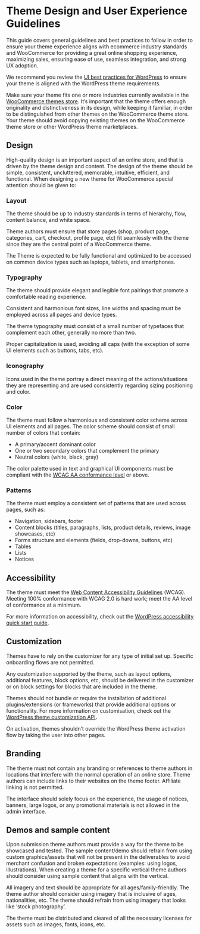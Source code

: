 # Theme Design and User Experience Guidelines

This guide covers general guidelines and best practices to follow in order to ensure your theme experience aligns with ecommerce industry standards and WooCommerce for providing a great online shopping experience, maximizing sales, ensuring ease of use, seamless integration, and strong UX adoption.

We recommend you review the [UI best practices for WordPress](https://developer.wordpress.org/themes/advanced-topics/ui-best-practices/) to ensure your theme is aligned with the WordPress theme requirements.

Make sure your theme fits one or more industries currently available in the [WooCommerce themes store](https://woo.com/product-category/themes). It’s important that the theme offers enough originality and distinctiveness in its design, while keeping it familiar, in order to be distinguished from other themes on the WooCommerce theme store. Your theme should avoid copying existing themes on the WooCommerce theme store or other WordPress theme marketplaces.

## Design


High-quality design is an important aspect of an online store, and that is driven by the theme design and content. The design of the theme should be simple, consistent, uncluttered, memorable, intuitive, efficient, and functional. When designing a new theme for WooCommerce special attention should be given to:

### Layout

The theme should be up to industry standards in terms of hierarchy, flow, content balance, and white space.

Theme authors must ensure that store pages (shop, product page, categories, cart, checkout, profile page, etc) fit seamlessly with the theme since they are the central point of a WooCommerce theme.

The Theme is expected to be fully functional and optimized to be accessed on common device types such as laptops, tablets, and smartphones.

### Typography

The theme should provide elegant and legible font pairings that promote a comfortable reading experience.

Consistent and harmonious font sizes, line widths and spacing must be employed across all pages and device types.

The theme typography must consist of a small number of typefaces that complement each other, generally no more than two.

Proper capitalization is used, avoiding all caps (with the exception of some UI elements such as buttons, tabs, etc).

### Iconography

Icons used in the theme portray a direct meaning of the actions/situations they are representing and are used consistently regarding sizing positioning and color.

### Color

The theme must follow a harmonious and consistent color scheme across UI elements and all pages. The color scheme should consist of small number of colors that contain:

- A primary/accent dominant color
- One or two secondary colors that complement the primary
- Neutral colors (white, black, gray)

The color palette used in text and graphical UI components must be compliant with the [WCAG AA conformance level](https://www.w3.org/TR/WCAG20/#conformance) or above.

### Patterns

The theme must employ a consistent set of patterns that are used across pages, such as:

- Navigation, sidebars, footer
- Content blocks (titles, paragraphs, lists, product details, reviews, image showcases, etc)
- Forms structure and elements (fields, drop-downs, buttons, etc)
- Tables
- Lists
- Notices

## Accessibility

The theme must meet the [Web Content Accessibility Guidelines](https://www.w3.org/TR/WCAG20/) (WCAG). Meeting 100% conformance with WCAG 2.0 is hard work; meet the AA level of conformance at a minimum.

For more information on accessibility, check out the [WordPress accessibility quick start guide](https://make.wordpress.org/accessibility/handbook/best-practices/quick-start-guide/).

## Customization

Themes have to rely on the customizer for any type of initial set up. Specific onboarding flows are not permitted.

Any customization supported by the theme, such as layout options, additional features, block options, etc, should be delivered in the customizer or on block settings for blocks that are included in the theme.

Themes should not bundle or require the installation of additional plugins/extensions (or frameworks) that provide additional options or functionality. For more information on customisation, check out the [WordPress theme customization API](https://codex.wordpress.org/Theme_Customization_API)**.**

On activation, themes shouldn’t override the WordPress theme activation flow by taking the user into other pages.

## Branding

The theme must not contain any branding or references to theme authors in locations that interfere with the normal operation of an online store. Theme authors can include links to their websites on the theme footer. Affiliate linking is not permitted.

The interface should solely focus on the experience, the usage of notices, banners, large logos, or any promotional materials is not allowed in the admin interface.

## Demos and sample content

Upon submission theme authors must provide a way for the theme to be showcased and tested. The sample content/demo should refrain from using custom graphics/assets that will not be present in the deliverables to avoid merchant confusion and broken expectations (examples: using logos, illustrations). When creating a theme for a specific vertical theme authors should consider using sample content that aligns with the vertical.

All imagery and text should be appropriate for all ages/family-friendly. The theme author should consider using imagery that is inclusive of ages, nationalities, etc. The theme should refrain from using imagery that looks like ‘stock photography’.

The theme must be distributed and cleared of all the necessary licenses for assets such as images, fonts, icons, etc.
